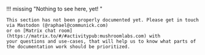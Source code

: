 !!! missing "Nothing to see here, yet! "

    This section has not been properly documented yet. Please get in touch
    via Mastodon (@raphael@communick.com)
    or on [Matrix chat room](https://matrix.to/#/#activitypub:mushroomlabs.com) with
    your questions and use-cases, that will help us to know what parts of
    the documentation work should be prioritized.
